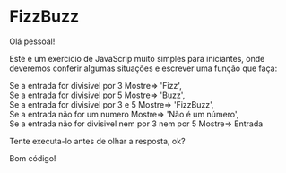 # FizzBuzz

Olá pessoal!

Este é um exercício de JavaScrip muito simples para iniciantes, onde deveremos conferir algumas situações e escrever uma função que faça:

Se a entrada for divisivel por 3 Mostre=> 'Fizz',<br>
Se a entrada for divisivel por 5 Mostre=> 'Buzz',<br>
Se a entrada for divisivel por 3 e 5 Mostre=> 'FizzBuzz',<br>
Se a entrada não for um numero Mostre=> 'Não é um número',<br>
Se a entrada não for divisivel nem por 3 nem por 5 Mostre=> Entrada<br>

Tente executa-lo antes de olhar a resposta, ok?

Bom código!
